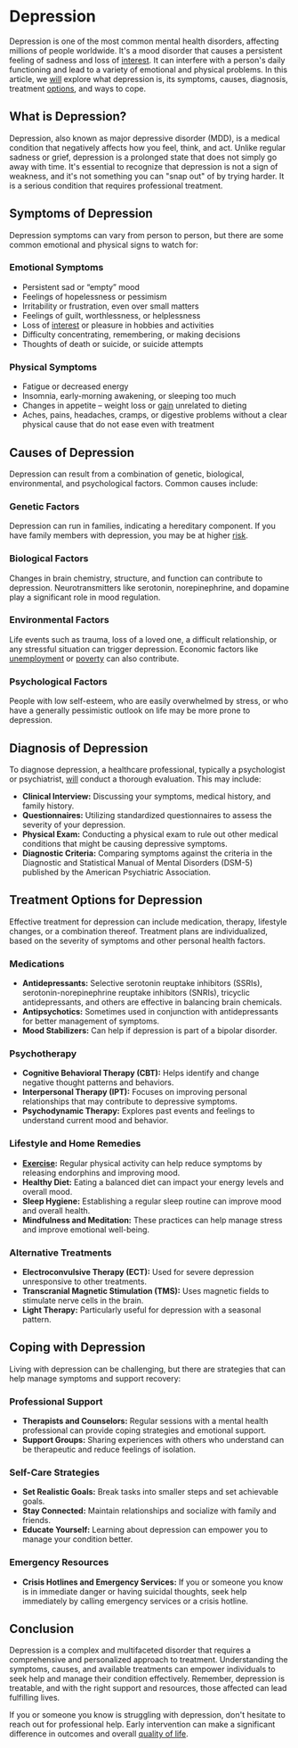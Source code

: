 # Depression

Depression is one of the most common mental health disorders, affecting millions of people worldwide. It's a mood disorder that causes a persistent feeling of sadness and loss of [interest](../i/interest.md). It can interfere with a person's daily functioning and lead to a variety of emotional and physical problems. In this article, we [will](../w/will.md) explore what depression is, its symptoms, causes, diagnosis, treatment [options](../o/options.md), and ways to cope.

## What is Depression?

Depression, also known as major depressive disorder (MDD), is a medical condition that negatively affects how you feel, think, and act. Unlike regular sadness or grief, depression is a prolonged state that does not simply go away with time. It's essential to recognize that depression is not a sign of weakness, and it's not something you can "snap out" of by trying harder. It is a serious condition that requires professional treatment.

## Symptoms of Depression

Depression symptoms can vary from person to person, but there are some common emotional and physical signs to watch for:

### Emotional Symptoms
- Persistent sad or “empty” mood
- Feelings of hopelessness or pessimism
- Irritability or frustration, even over small matters
- Feelings of guilt, worthlessness, or helplessness
- Loss of [interest](../i/interest.md) or pleasure in hobbies and activities
- Difficulty concentrating, remembering, or making decisions
- Thoughts of death or suicide, or suicide attempts

### Physical Symptoms
- Fatigue or decreased energy
- Insomnia, early-morning awakening, or sleeping too much
- Changes in appetite – weight loss or [gain](../g/gain.md) unrelated to dieting
- Aches, pains, headaches, cramps, or digestive problems without a clear physical cause that do not ease even with treatment

## Causes of Depression

Depression can result from a combination of genetic, biological, environmental, and psychological factors. Common causes include:

### Genetic Factors
Depression can run in families, indicating a hereditary component. If you have family members with depression, you may be at higher [risk](../r/risk.md).

### Biological Factors
Changes in brain chemistry, structure, and function can contribute to depression. Neurotransmitters like serotonin, norepinephrine, and dopamine play a significant role in mood regulation.

### Environmental Factors
Life events such as trauma, loss of a loved one, a difficult relationship, or any stressful situation can trigger depression. Economic factors like [unemployment](../u/unemployment.md) or [poverty](../p/poverty.md) can also contribute.

### Psychological Factors
People with low self-esteem, who are easily overwhelmed by stress, or who have a generally pessimistic outlook on life may be more prone to depression.

## Diagnosis of Depression

To diagnose depression, a healthcare professional, typically a psychologist or psychiatrist, [will](../w/will.md) conduct a thorough evaluation. This may include:

- **Clinical Interview:** Discussing your symptoms, medical history, and family history.
- **Questionnaires:** Utilizing standardized questionnaires to assess the severity of your depression.
- **Physical Exam:** Conducting a physical exam to rule out other medical conditions that might be causing depressive symptoms.
- **Diagnostic Criteria:** Comparing symptoms against the criteria in the Diagnostic and Statistical Manual of Mental Disorders (DSM-5) published by the American Psychiatric Association.

## Treatment Options for Depression

Effective treatment for depression can include medication, therapy, lifestyle changes, or a combination thereof. Treatment plans are individualized, based on the severity of symptoms and other personal health factors.

### Medications

- **Antidepressants:** Selective serotonin reuptake inhibitors (SSRIs), serotonin-norepinephrine reuptake inhibitors (SNRIs), tricyclic antidepressants, and others are effective in balancing brain chemicals.
- **Antipsychotics:** Sometimes used in conjunction with antidepressants for better management of symptoms.
- **Mood Stabilizers:** Can help if depression is part of a bipolar disorder.

### Psychotherapy

- **Cognitive Behavioral Therapy (CBT):** Helps identify and change negative thought patterns and behaviors.
- **Interpersonal Therapy (IPT):** Focuses on improving personal relationships that may contribute to depressive symptoms.
- **Psychodynamic Therapy:** Explores past events and feelings to understand current mood and behavior.

### Lifestyle and Home Remedies

- **[Exercise](../e/exercise.md):** Regular physical activity can help reduce symptoms by releasing endorphins and improving mood.
- **Healthy Diet:** Eating a balanced diet can impact your energy levels and overall mood.
- **Sleep Hygiene:** Establishing a regular sleep routine can improve mood and overall health.
- **Mindfulness and Meditation:** These practices can help manage stress and improve emotional well-being.

### Alternative Treatments

- **Electroconvulsive Therapy (ECT):** Used for severe depression unresponsive to other treatments.
- **Transcranial Magnetic Stimulation (TMS):** Uses magnetic fields to stimulate nerve cells in the brain.
- **Light Therapy:** Particularly useful for depression with a seasonal pattern.

## Coping with Depression

Living with depression can be challenging, but there are strategies that can help manage symptoms and support recovery:

### Professional Support

- **Therapists and Counselors:** Regular sessions with a mental health professional can provide coping strategies and emotional support.
- **Support Groups:** Sharing experiences with others who understand can be therapeutic and reduce feelings of isolation.

### Self-Care Strategies

- **Set Realistic Goals:** Break tasks into smaller steps and set achievable goals.
- **Stay Connected:** Maintain relationships and socialize with family and friends.
- **Educate Yourself:** Learning about depression can empower you to manage your condition better.

### Emergency Resources

- **Crisis Hotlines and Emergency Services:** If you or someone you know is in immediate danger or having suicidal thoughts, seek help immediately by calling emergency services or a crisis hotline.

## Conclusion

Depression is a complex and multifaceted disorder that requires a comprehensive and personalized approach to treatment. Understanding the symptoms, causes, and available treatments can empower individuals to seek help and manage their condition effectively. Remember, depression is treatable, and with the right support and resources, those affected can lead fulfilling lives.

If you or someone you know is struggling with depression, don't hesitate to reach out for professional help. Early intervention can make a significant difference in outcomes and overall [quality of life](../q/quality_of_life.md).

